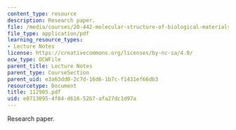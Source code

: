 ```yaml
---
content_type: resource
description: Research paper.
file: /media/courses/20-442-molecular-structure-of-biological-materials-be-442-fall-2005/e07130954f84d61652b7afa27dc1d97a_112905.pdf
file_type: application/pdf
learning_resource_types:
- Lecture Notes
license: https://creativecommons.org/licenses/by-nc-sa/4.0/
ocw_type: OCWFile
parent_title: Lecture Notes
parent_type: CourseSection
parent_uid: e3a63dd0-2c7d-16d6-1b7c-f1431ef66db3
resourcetype: Document
title: 112905.pdf
uid: e0713095-4f84-d616-52b7-afa27dc1d97a
---
```

Research paper.